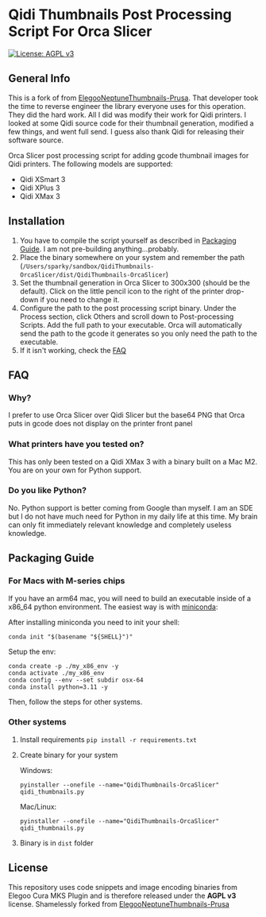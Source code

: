 # Qidi Thumbnails Post Processing Script For Orca Slicer

[![License: AGPL v3](https://img.shields.io/badge/License-AGPL%20v3-blue.svg)](https://www.gnu.org/licenses/agpl-3.0)

## General Info

This is a fork of from [ElegooNeptuneThumbnails-Prusa](https://github.com/Molodos/ElegooNeptuneThumbnails-Prusa). 
That developer took the time to reverse engineer the library everyone uses for this operation. They did the hard work. All I did was modify their work for Qidi printers. 
I looked at some Qidi source code for their thumbnail generation, modified a few things, and went full send. I guess also thank Qidi for releasing their software source.

Orca Slicer post processing script for adding gcode thumbnail images for Qidi printers. The following models
are supported:

- Qidi XSmart 3
- Qidi XPlus 3
- Qidi XMax 3

## Installation

1) You have to compile the script yourself as described in [Packaging Guide](#packaging-guide). I am not pre-building anything...probably.
2) Place the binary somewhere on your system and remember the path (`/Users/sparky/sandbox/QidiThumbnails-OrcaSlicer/dist/QidiThumbnails-OrcaSlicer`)
3) Set the thumbnail generation in Orca Slicer to 300x300 (should be the default). Click on the little pencil icon to the right of the printer drop-down if you need to change it.
4) Configure the path to the post processing script binary. Under the Process section, click Others and scroll down to Post-processing Scripts. Add the full path
   to your executable. Orca will automatically send the path to the gcode it generates so you only need the path to the executable.
5) If it isn't working, check the [FAQ](#faq)

## FAQ

### Why?

I prefer to use Orca Slicer over Qidi Slicer but the base64 PNG that Orca puts in gcode does not display on the printer front panel

### What printers have you tested on?

This has only been tested on a Qidi XMax 3 with a binary built on a Mac M2. You are on your own for Python support.

### Do you like Python?

No. Python support is better coming from Google than myself. I am an SDE but I do not have much need for Python in my daily life at this time.
My brain can only fit immediately relevant knowledge and completely useless knowledge.

## Packaging Guide

### For Macs with M-series chips
If you have an arm64 mac, you will need to build an executable inside of a x86_64 python environment. The easiest way is with [miniconda](https://formulae.brew.sh/cask/miniconda):

After installing miniconda you need to init your shell:
```
conda init "$(basename "${SHELL}")"
```

Setup the env:
```
conda create -p ./my_x86_env -y
conda activate ./my_x86_env
conda config --env --set subdir osx-64
conda install python=3.11 -y
```
Then, follow the steps for other systems.

### Other systems

1) Install requirements `pip install -r requirements.txt`
2) Create binary for your system
   
   Windows:
   ```shell
   pyinstaller --onefile --name="QidiThumbnails-OrcaSlicer" qidi_thumbnails.py
   ```
   Mac/Linux:
      ```shell
   pyinstaller --onefile --name="QidiThumbnails-OrcaSlicer" qidi_thumbnails.py
   ```
3) Binary is in `dist` folder

## License

This repository uses code snippets and image encoding binaries from Elegoo Cura MKS Plugin and is therefore released
under the **AGPL v3** license. Shamelessly forked from [ElegooNeptuneThumbnails-Prusa](https://github.com/Molodos/ElegooNeptuneThumbnails-Prusa)
